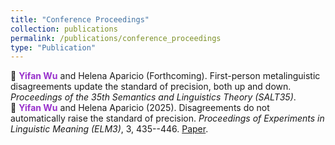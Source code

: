 ```yaml
---
title: "Conference Proceedings"
collection: publications
permalink: /publications/conference_proceedings
type: "Publication"
---
```


:bookmark_tabs: **<span style="color: #9932CC;">Yifan Wu</span>** and Helena Aparicio (Forthcoming). First-person metalinguistic disagreements update the standard of precision, both up and down. *Proceedings of the 35th Semantics and Linguistics Theory (SALT35)*. <br>
:bookmark_tabs: **<span style="color: #9932CC;">Yifan Wu</span>** and Helena Aparicio (2025). Disagreements do not automatically raise the standard of precision. *Proceedings of Experiments in Linguistic Meaning (ELM3)*, 3, 435--446. [Paper](https://doi.org/10.3765/elm.3.5835).
